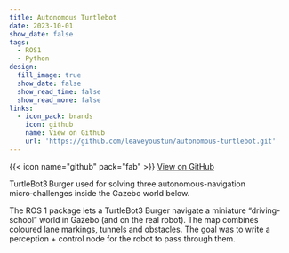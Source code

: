 ```yaml
---
title: Autonomous Turtlebot
date: 2023-10-01
show_date: false
tags:
  - ROS1
  - Python
design:
  fill_image: true
  show_date: false
  show_read_time: false
  show_read_more: false
links:
  - icon_pack: brands
    icon: github
    name: View on Github
    url: 'https://github.com/leaveyoustun/autonomous-turtlebot.git'
---
```


{{< icon name="github" pack="fab" >}} [View on GitHub](https://github.com/your/repo)


TurtleBot3 Burger used for solving three autonomous-navigation micro‑challenges inside the Gazebo world below.

<!--more-->
The ROS 1 package lets a TurtleBot3 Burger navigate a miniature “driving-school” world in Gazebo (and on the real robot). The map combines coloured lane markings, tunnels and obstacles. The goal was to write a perception + control node for the robot to pass through them.
